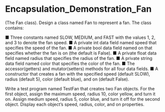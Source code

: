 # Encapsulation_Demonstration_Fan

(The Fan class).  Design a class named Fan to represent a fan. The class contains:

■ Three constants named SLOW, MEDIUM, and FAST with the values 1, 2, and 3 to denote the fan speed.
■ A private int data field named speed that specifies the speed of the fan.
■ A private bool data field named on that specifies whether the fan is on (the default is False).
■ A private float data field named radius that specifies the radius of the fan.
■ A private string data field named color that specifies the color of the fan.
■ The accessor(getters)  and mutator(setters)  methods for all four data fields.
■ A constructor that creates a fan with the specified speed (default SLOW), radius (default 5), color (default blue), and on (default False).

Write a test program named TestFan that creates two Fan objects. For the first object, assign the maximum speed, radius 10, color yellow, and turn it on. Assign medium 
speed, radius 5, color blue, and turn it off for the second object. Display each object’s speed, radius, color, and on properties.
